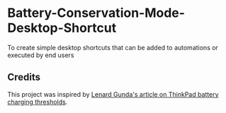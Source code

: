 # Battery-Conservation-Mode-Desktop-Shortcut
To create simple desktop shortcuts that can be added to automations or executed by end users

## Credits
This project was inspired by [Lenard Gunda's article on ThinkPad battery charging thresholds](https://www.lenardgunda.com/thinkpad-battery-charging-thresholds/).